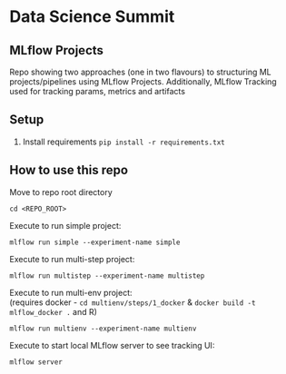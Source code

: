 # Data Science Summit
## MLflow Projects

Repo showing two approaches (one in two flavours) to structuring ML projects/pipelines using MLflow Projects. Additionally, MLflow Tracking used for tracking params, metrics and artifacts

## Setup

1. Install requirements `pip install -r requirements.txt`

## How to use this repo

Move to repo root directory
```
cd <REPO_ROOT>
```

Execute to run simple project:
```
mlflow run simple --experiment-name simple
```

Execute to run multi-step project:
```
mlflow run multistep --experiment-name multistep
```

Execute to run multi-env project:<br>
(requires docker - `cd multienv/steps/1_docker` & `docker build -t mlflow_docker .` and R)
```
mlflow run multienv --experiment-name multienv
```

Execute to start local MLflow server to see tracking UI:
```
mlflow server
```
